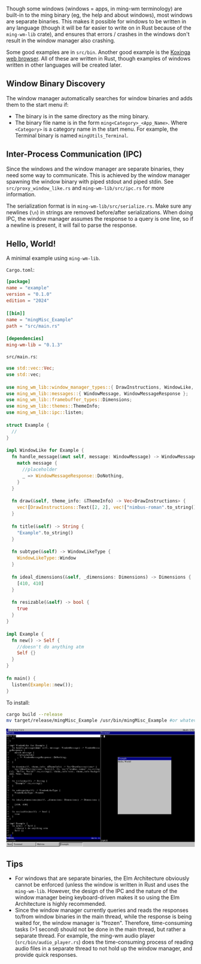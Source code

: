 Though some windows (windows = apps, in ming-wm terminology) are built-in to the ming binary (eg, the help and about windows), most windows are separate binaries. This makes it possible for windows to be written in any language (though it will be far easier to write on in Rust because of the `ming-wm-lib` crate), and ensures that errors / crashes in the windows don't result in the window manager also crashing.

Some good examples are in `src/bin`. Another good example is the [Koxinga web browser](https://github.com/stjet/koxinga). All of these are written in Rust, though examples of windows written in other languages will be created later.

## Window Binary Discovery

The window manager automatically searches for window binaries and adds them to the start menu if:

- The binary is in the same directory as the ming binary.
- The binary file name is in the form `ming<Category>_<App_Name>`. Where `<Category>` is a category name in the start menu. For example, the Terminal binary is named `mingUtils_Terminal`.

## Inter-Process Communication (IPC)

Since the windows and the window manager are separate binaries, they need some way to communicate. This is achieved by the window manager spawning the window binary with piped stdout and piped stdin. See `src/proxy_window_like.rs` and `ming-wm-lib/src/ipc.rs` for more information.

The serialization format is in `ming-wm-lib/src/serialize.rs`. Make sure any newlines (`\n`) in strings are removed before/after serializations. When doing IPC, the window manager assumes the response to a query is one line, so if a newline is present, it will fail to parse the response.

## Hello, World!

A minimal example using `ming-wm-lib`.

`Cargo.toml`:

```toml
[package]
name = "example"
version = "0.1.0"
edition = "2024"

[[bin]]
name = "mingMisc_Example"
path = "src/main.rs"

[dependencies]
ming-wm-lib = "0.1.3"
```

`src/main.rs`:

```rust
use std::vec::Vec;
use std::vec;

use ming_wm_lib::window_manager_types::{ DrawInstructions, WindowLike, WindowLikeType };
use ming_wm_lib::messages::{ WindowMessage, WindowMessageResponse };
use ming_wm_lib::framebuffer_types::Dimensions;
use ming_wm_lib::themes::ThemeInfo;
use ming_wm_lib::ipc::listen;

struct Example {
  //
}

impl WindowLike for Example {
  fn handle_message(&mut self, message: WindowMessage) -> WindowMessageResponse {
    match message {
      //placeholder
      _ => WindowMessageResponse::DoNothing,
    }
  }

  fn draw(&self, theme_info: &ThemeInfo) -> Vec<DrawInstructions> {
    vec![DrawInstructions::Text([2, 2], vec!["nimbus-roman".to_string()], "Hello, World!".to_string(), theme_info.text, theme_info.background, None, None)]
  }
  
  fn title(&self) -> String {
    "Example".to_string()
  }
  
  fn subtype(&self) -> WindowLikeType {
    WindowLikeType::Window
  }
  
  fn ideal_dimensions(&self, _dimensions: Dimensions) -> Dimensions {
    [410, 410]
  }
  
  fn resizable(&self) -> bool {
    true
  }
}

impl Example {
  fn new() -> Self {
    //doesn't do anything atm
    Self {}
  }
}

fn main() {
  listen(Example::new());
}
```

To install:

```bash
cargo build --release
mv target/release/mingMisc_Example /usr/bin/mingMisc_Example #or whatever directory the ming binary is in
```

![The example Hello World window!](/docs/images/window_example.png)

## Tips

- For windows that are separate binaries, the Elm Architecture obviously cannot be enforced (unless the window is written in Rust and uses the `ming-wm-lib`. However, the design of the IPC and the nature of the window manager being keyboard-driven makes it so using the Elm Architecture is highly recommended.
- Since the window manager currently queries and reads the responses to/from window binaries in the main thread, while the response is being waited for, the window manager is "frozen". Therefore, time-consuming tasks (>1 second) should not be done in the main thread, but rather a separate thread. For example, the ming-wm audio player (`src/bin/audio_player.rs`) does the time-consuming process of reading audio files in a separate thread to not hold up the window manager, and provide quick responses.

